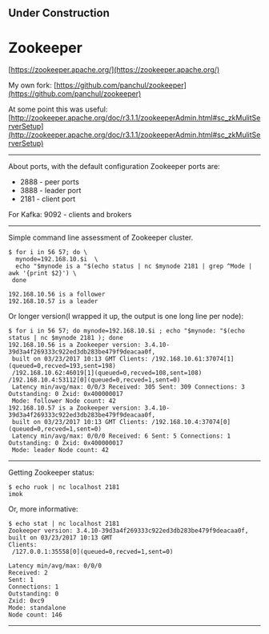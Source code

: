
## Under Construction

# Zookeeper


[﻿https://zookeeper.apache.org/](﻿https://zookeeper.apache.org/)

My own fork: [https://github.com/panchul/zookeeper](https://github.com/panchul/zookeeper)


At some point this was useful:
[http://zookeeper.apache.org/doc/r3.1.1/zookeeperAdmin.html#sc_zkMulitServerSetup](http://zookeeper.apache.org/doc/r3.1.1/zookeeperAdmin.html#sc_zkMulitServerSetup)


---

About ports, with the default configuration Zookeeper ports are:

- 2888 - peer ports
- 3888 - leader port
- 2181 - client port

For Kafka: 9092 - clients and brokers

---

Simple command line assessment of Zookeeper cluster.

    $ for i in 56 57; do \
      mynode=192.168.10.$i  \
      echo "$mynode is a "$(echo status | nc $mynode 2181 | grep ^Mode | awk '{print $2}') \
     done
     
    192.168.10.56 is a follower
    192.168.10.57 is a leader

Or longer version(I wrapped it up, the output is one long line per node):

    $ for i in 56 57; do mynode=192.168.10.$i ; echo "$mynode: "$(echo status | nc $mynode 2181 ); done
    192.168.10.56 is a Zookeeper version: 3.4.10-39d3a4f269333c922ed3db283be479f9deacaa0f,
     built on 03/23/2017 10:13 GMT Clients: /192.168.10.61:37074[1](queued=0,recved=193,sent=198)
     /192.168.10.62:46019[1](queued=0,recved=108,sent=108) /192.168.10.4:53112[0](queued=0,recved=1,sent=0)
     Latency min/avg/max: 0/0/3 Received: 305 Sent: 309 Connections: 3 Outstanding: 0 Zxid: 0x400000017
     Mode: follower Node count: 42
    192.168.10.57 is a Zookeeper version: 3.4.10-39d3a4f269333c922ed3db283be479f9deacaa0f,
     built on 03/23/2017 10:13 GMT Clients: /192.168.10.4:37074[0](queued=0,recved=1,sent=0)
     Latency min/avg/max: 0/0/0 Received: 6 Sent: 5 Connections: 1 Outstanding: 0 Zxid: 0x400000017
     Mode: leader Node count: 42

---

Getting Zookeeper status:

    $ echo ruok | nc localhost 2181
    imok

Or, more informative:

    $ echo stat | nc localhost 2181
    Zookeeper version: 3.4.10-39d3a4f269333c922ed3db283be479f9deacaa0f, built on 03/23/2017 10:13 GMT
    Clients:
     /127.0.0.1:35558[0](queued=0,recved=1,sent=0)
    
    Latency min/avg/max: 0/0/0
    Received: 2
    Sent: 1
    Connections: 1
    Outstanding: 0
    Zxid: 0xc9
    Mode: standalone
    Node count: 146

---
